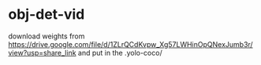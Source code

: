 # obj-det-vid
download weights from https://drive.google.com/file/d/1ZLrQCdKvpw_Xg57LWHinOpQNexJumb3r/view?usp=share_link and put in the .yolo-coco/
